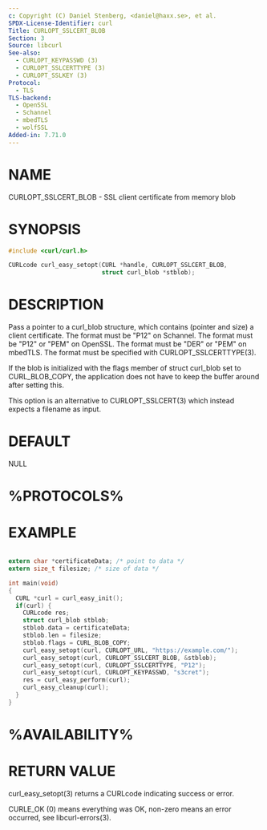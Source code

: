```yaml
---
c: Copyright (C) Daniel Stenberg, <daniel@haxx.se>, et al.
SPDX-License-Identifier: curl
Title: CURLOPT_SSLCERT_BLOB
Section: 3
Source: libcurl
See-also:
  - CURLOPT_KEYPASSWD (3)
  - CURLOPT_SSLCERTTYPE (3)
  - CURLOPT_SSLKEY (3)
Protocol:
  - TLS
TLS-backend:
  - OpenSSL
  - Schannel
  - mbedTLS
  - wolfSSL
Added-in: 7.71.0
---
```


# NAME

CURLOPT_SSLCERT_BLOB - SSL client certificate from memory blob

# SYNOPSIS

~~~c
#include <curl/curl.h>

CURLcode curl_easy_setopt(CURL *handle, CURLOPT_SSLCERT_BLOB,
                          struct curl_blob *stblob);
~~~

# DESCRIPTION

Pass a pointer to a curl_blob structure, which contains (pointer and size) a
client certificate. The format must be "P12" on Schannel. The format must be
"P12" or "PEM" on OpenSSL. The format must be "DER" or "PEM" on mbedTLS. The
format must be specified with CURLOPT_SSLCERTTYPE(3).

If the blob is initialized with the flags member of struct curl_blob set to
CURL_BLOB_COPY, the application does not have to keep the buffer around after
setting this.

This option is an alternative to CURLOPT_SSLCERT(3) which instead
expects a filename as input.

# DEFAULT

NULL

# %PROTOCOLS%

# EXAMPLE

~~~c

extern char *certificateData; /* point to data */
extern size_t filesize; /* size of data */

int main(void)
{
  CURL *curl = curl_easy_init();
  if(curl) {
    CURLcode res;
    struct curl_blob stblob;
    stblob.data = certificateData;
    stblob.len = filesize;
    stblob.flags = CURL_BLOB_COPY;
    curl_easy_setopt(curl, CURLOPT_URL, "https://example.com/");
    curl_easy_setopt(curl, CURLOPT_SSLCERT_BLOB, &stblob);
    curl_easy_setopt(curl, CURLOPT_SSLCERTTYPE, "P12");
    curl_easy_setopt(curl, CURLOPT_KEYPASSWD, "s3cret");
    res = curl_easy_perform(curl);
    curl_easy_cleanup(curl);
  }
}
~~~

# %AVAILABILITY%

# RETURN VALUE

curl_easy_setopt(3) returns a CURLcode indicating success or error.

CURLE_OK (0) means everything was OK, non-zero means an error occurred, see
libcurl-errors(3).
